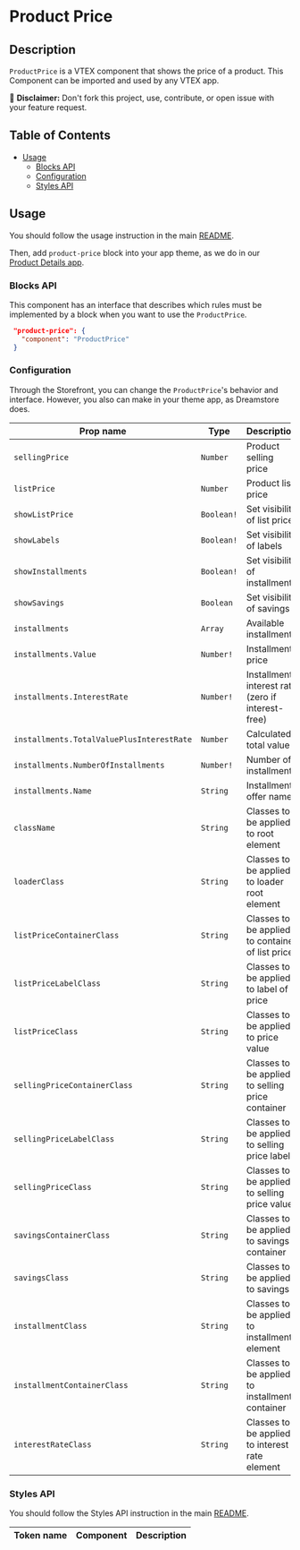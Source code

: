 # Product Price

## Description

`ProductPrice` is a VTEX component that shows the price of a product.
This Component can be imported and used by any VTEX app.

:loudspeaker: **Disclaimer:** Don't fork this project, use, contribute, or open issue with your feature request.

## Table of Contents
- [Usage](#usage)
  - [Blocks API](#blocks-api)
  - [Configuration](#configuration)
  - [Styles API](#styles-api)

## Usage

You should follow the usage instruction in the main [README](https://github.com/vtex-apps/store-components/blob/master/README.md#usage).

Then, add `product-price` block into your app theme, as we do in our [Product Details app](https://github.com/vtex-apps/product-details/blob/master/store/blocks.json). 

### Blocks API

This component has an interface that describes which rules must be implemented by a block when you want to use the `ProductPrice`.

 ```json
  "product-price": {
    "component": "ProductPrice"
  }
```	

### Configuration

Through the Storefront, you can change the `ProductPrice`'s behavior and interface. However, you also can make in your theme app, as Dreamstore does.

| Prop name | Type | Description |
| --------- | ---- | ----------- |
| `sellingPrice` | `Number` | Product selling price |
| `listPrice` | `Number` | Product list price |
| `showListPrice` | `Boolean!` | Set visibility of list price |
| `showLabels` | `Boolean!` | Set visibility of labels |
| `showInstallments` | `Boolean!` | Set visibility of installments |
| `showSavings` | `Boolean` | Set visibility of savings |
| `installments` | `Array` | Available installments |
| `installments.Value` | `Number!` | Installment price |
| `installments.InterestRate` | `Number!` | Installment interest rate (zero if interest-free) |
| `installments.TotalValuePlusInterestRate` | `Number` | Calculated total value |
| `installments.NumberOfInstallments` | `Number!` | Number of installments |
| `installments.Name` | `String` | Installment offer name |
| `className` | `String` | Classes to be applied to root element |
| `loaderClass` | `String` | Classes to be applied to loader root element |
| `listPriceContainerClass` | `String` | Classes to be applied to container of list price |
| `listPriceLabelClass` | `String` | Classes to be applied to label of price |
| `listPriceClass` | `String` | Classes to be applied to price value |
| `sellingPriceContainerClass` | `String` | Classes to be applied to selling price container |
| `sellingPriceLabelClass` | `String` | Classes to be applied to selling price label |
| `sellingPriceClass` | `String` | Classes to be applied to selling price value |
| `savingsContainerClass` | `String` | Classes to be applied to savings container |
| `savingsClass` | `String` | Classes to be applied to savings |
| `installmentClass` | `String` | Classes to be applied to installment element |
| `installmentContainerClass` | `String` | Classes to be applied to installment container |
| `interestRateClass` | `String` | Classes to be applied to interest rate element |

### Styles API
You should follow the Styles API instruction in the main [README](https://github.com/vtex-apps/store-components/blob/master/README.md#styles-api).

| Token name | Component | Description |
| ---------- | --------- | ----------- |
